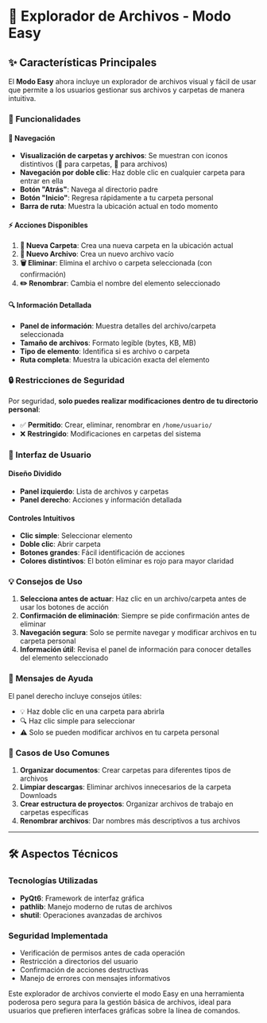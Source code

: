 # 📁 Explorador de Archivos - Modo Easy

## ✨ Características Principales

El **Modo Easy** ahora incluye un explorador de archivos visual y fácil de usar que permite a los usuarios gestionar sus archivos y carpetas de manera intuitiva.

### 🎯 Funcionalidades

#### 📍 Navegación
- **Visualización de carpetas y archivos**: Se muestran con iconos distintivos (📁 para carpetas, 📄 para archivos)
- **Navegación por doble clic**: Haz doble clic en cualquier carpeta para entrar en ella
- **Botón "Atrás"**: Navega al directorio padre
- **Botón "Inicio"**: Regresa rápidamente a tu carpeta personal
- **Barra de ruta**: Muestra la ubicación actual en todo momento

#### ⚡ Acciones Disponibles
1. **📁 Nueva Carpeta**: Crea una nueva carpeta en la ubicación actual
2. **📄 Nuevo Archivo**: Crea un nuevo archivo vacío
3. **🗑️ Eliminar**: Elimina el archivo o carpeta seleccionada (con confirmación)
4. **✏️ Renombrar**: Cambia el nombre del elemento seleccionado

#### 🔍 Información Detallada
- **Panel de información**: Muestra detalles del archivo/carpeta seleccionada
- **Tamaño de archivos**: Formato legible (bytes, KB, MB)
- **Tipo de elemento**: Identifica si es archivo o carpeta
- **Ruta completa**: Muestra la ubicación exacta del elemento

### 🔒 Restricciones de Seguridad

Por seguridad, **solo puedes realizar modificaciones dentro de tu directorio personal**:
- ✅ **Permitido**: Crear, eliminar, renombrar en `/home/usuario/`
- ❌ **Restringido**: Modificaciones en carpetas del sistema

### 🎨 Interfaz de Usuario

#### Diseño Dividido
- **Panel izquierdo**: Lista de archivos y carpetas
- **Panel derecho**: Acciones y información detallada

#### Controles Intuitivos
- **Clic simple**: Seleccionar elemento
- **Doble clic**: Abrir carpeta
- **Botones grandes**: Fácil identificación de acciones
- **Colores distintivos**: El botón eliminar es rojo para mayor claridad

### 💡 Consejos de Uso

1. **Selecciona antes de actuar**: Haz clic en un archivo/carpeta antes de usar los botones de acción
2. **Confirmación de eliminación**: Siempre se pide confirmación antes de eliminar
3. **Navegación segura**: Solo se permite navegar y modificar archivos en tu carpeta personal
4. **Información útil**: Revisa el panel de información para conocer detalles del elemento seleccionado

### 🚨 Mensajes de Ayuda

El panel derecho incluye consejos útiles:
- 💡 Haz doble clic en una carpeta para abrirla
- 🔍 Haz clic simple para seleccionar
- ⚠️ Solo se pueden modificar archivos en tu carpeta personal

### 🎯 Casos de Uso Comunes

1. **Organizar documentos**: Crear carpetas para diferentes tipos de archivos
2. **Limpiar descargas**: Eliminar archivos innecesarios de la carpeta Downloads
3. **Crear estructura de proyectos**: Organizar archivos de trabajo en carpetas específicas
4. **Renombrar archivos**: Dar nombres más descriptivos a tus archivos

---

## 🛠️ Aspectos Técnicos

### Tecnologías Utilizadas
- **PyQt6**: Framework de interfaz gráfica
- **pathlib**: Manejo moderno de rutas de archivos
- **shutil**: Operaciones avanzadas de archivos

### Seguridad Implementada
- Verificación de permisos antes de cada operación
- Restricción a directorios del usuario
- Confirmación de acciones destructivas
- Manejo de errores con mensajes informativos

Este explorador de archivos convierte el modo Easy en una herramienta poderosa pero segura para la gestión básica de archivos, ideal para usuarios que prefieren interfaces gráficas sobre la línea de comandos.
